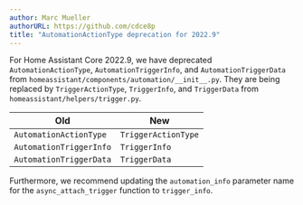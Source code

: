 ```yaml
---
author: Marc Mueller
authorURL: https://github.com/cdce8p
title: "AutomationActionType deprecation for 2022.9"
---
```


For Home Assistant Core 2022.9, we have deprecated `AutomationActionType`, `AutomationTriggerInfo`,
and `AutomationTriggerData` from `homeassistant/components/automation/__init__.py`.
They are being replaced by `TriggerActionType`, `TriggerInfo`, and `TriggerData`
from `homeassistant/helpers/trigger.py`.

| Old | New |
| --- | --- |
| `AutomationActionType` | `TriggerActionType` |
| `AutomationTriggerInfo` | `TriggerInfo` |
| `AutomationTriggerData` | `TriggerData` |

Furthermore, we recommend updating the `automation_info` parameter name for the
`async_attach_trigger` function to `trigger_info`.
